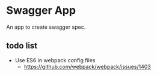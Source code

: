 # Swagger App

An app to create swagger spec.


## todo list

- Use ES6 in webpack config files
    - https://github.com/webpack/webpack/issues/1403
